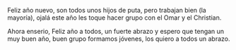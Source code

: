 Feliz año nuevo, son todos unos hijos de puta, pero trabajan bien (la mayoría), ojalá este año les toque hacer grupo con el Omar y el Christian. 

Ahora enserio, Feliz año a todos, un fuerte abrazo y espero que tengan un muy buen año, buen grupo formamos jóvenes, los quiero a todos un abrazo.